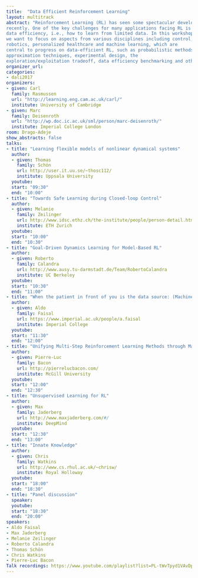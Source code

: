 ```yaml
---
title:  "Data Efficient Reinforcement Learning"
layout: multitrack
abstract: "Reinforcement Learning (RL) has seen some spectacular developments
recently. One of the key challenges for many applications facing RL is
data efficiency, i.e., how to learn from limited data. In this workshop
we want to focus on aspects from various disciplines including control,
robotics, personalized healthcare and machine learning, which are
central to progress on data-efficient RL, such as probabilistic methods,
approximation techniques, experimental design, the
exploration/exploitation tradeoff, data efficiency benchmarking and others."
organizer_url: 
categories:
- dali2017
organizers:
- given: Carl 
  family: Rasmussen
  url: "http://learning.eng.cam.ac.uk/carl/"
  institute: University of Cambridge
- given: Marc 
  family: Deisenroth
  url: "http://wp.doc.ic.ac.uk/sml/person/marc-deisenroth/"
  institute: Imperial College London  
room: Drago-Adeje
show_abstracts: false
talks:
- title: "Learning flexible models of nonlinear dynamical systems"
  author:
  - given: Thomas
    family: Schön
    url: http://user.it.uu.se/~thosc112/
    institute: Uppsala University
  youtube: 
  start: "09:30"
  end: "10:00"
- title: "Towards Safe Learning during Closed-loop Control"
  author:
  - given: Melanie
    family: Zeilinger
    url: http://www.idsc.ethz.ch/the-institute/people/person-detail.html?persid=142737
    institute: ETH Zurich
  youtube: 
  start: "10:00"
  end: "10:30"
- title: "Goal-Driven Dynamics Learning for Model-Based RL"
  author:
  - given: Roberto
    family: Calandra
    url: http://www.ausy.tu-darmstadt.de/Team/RobertoCalandra
    institute: UC Berkeley
  youtube: 
  start: "10:30"
  end: "11:00"
- title: "When the patient in front of you is the data source: (Machine) learning to adapt in real-time to acute clinical settings"
  author:
  - given: Aldo
    family: Faisal
    url: https://www.imperial.ac.uk/people/a.faisal
    institute: Imperial College
  youtube: 
  start: "11:30"
  end: "12:00"
- title: "Unifying Multi-Step Reinforcement Learning Methods through Matrix Splittings"
  author:
  - given: Pierre-Luc
    family: Bacon
    url: http://pierrelucbacon.com/
    institute: McGill University
  youtube: 
  start: "12:00"
  end: "12:30"
- title: "Unsupervised Learning for RL"
  author:
  - given: Max
    family: Jaderberg
    url: http://www.maxjaderberg.com/#/
    institute: DeepMind
  youtube: 
  start: "12:30"
  end: "13:00"
- title: "Innate Knowledge"
  author:
  - given: Chris
    family: Watkins
    url: http://www.cs.rhul.ac.uk/~chrisw/
    institute: Royal Holloway
  youtube: 
  start: "18:00"
  end: "18:30"
- title: "Panel discussion"
  speaker: 
  youtube: 
  start: "18:30"
  end: "20:00"
speakers:
- Aldo Faisal
- Max Jaderberg
- Melanie Zeilinger
- Roberto Calandra
- Thomas Schön
- Chris Watkins
- Pierre-Luc Bacon
Talk recordings: https://www.youtube.com/playlist?list=PL-tWvTpyd1VAvDpxukup6w-SuZQQ7e8K8
---
```

